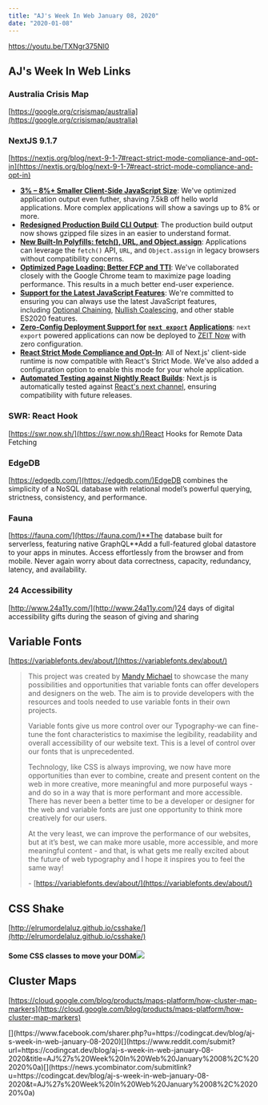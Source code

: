 ```yaml
---
title: "AJ's Week In Web January 08, 2020"
date: "2020-01-08"
---
```


https://youtu.be/TXNgr375NI0

## AJ's Week In Web Links

### Australia Crisis Map[](https://codingcat.dev/blog/aj-s-week-in-web-january-08-2020#australia-crisis-map)

[](https://google.org/crisismap/australia)[](https://google.org/crisismap/australia)[https://google.org/crisismap/australia](https://google.org/crisismap/australia)

### NextJS 9.1.7[](https://codingcat.dev/blog/aj-s-week-in-web-january-08-2020#nextjs-917)

[](https://nextjs.org/blog/next-9-1-7#react-strict-mode-compliance-and-opt-in)[https://nextjs.org/blog/next-9-1-7#react-strict-mode-compliance-and-opt-in](https://nextjs.org/blog/next-9-1-7#react-strict-mode-compliance-and-opt-in)

- [**3% – 8%+ Smaller Client-Side JavaScript Size**](https://nextjs.org/blog/next-9-1-7#3--8-smaller-client-side-javascript-size): We've optimized application output even futher, shaving 7.5kB off hello world applications. More complex applications will show a savings up to 8% or more.
- [**Redesigned Production Build CLI Output**](https://nextjs.org/blog/next-9-1-7#redesigned-production-build-cli-output): The production build output now shows gzipped file sizes in an easier to understand format.
- [**New Built-In Polyfills: fetch(), URL, and Object.assign**](https://nextjs.org/blog/next-9-1-7#new-built-in-polyfills-fetch-url-and-objectassign): Applications can leverage the `fetch()` API, `URL`, and `Object.assign` in legacy browsers without compatibility concerns.
- [**Optimized Page Loading: Better FCP and TTI**](https://nextjs.org/blog/next-9-1-7#optimized-page-loading-better-fcp-and-tti): We've collaborated closely with the Google Chrome team to maximize page loading performance. This results in a much better end-user experience.
- [**Support for the Latest JavaScript Features**](https://nextjs.org/blog/next-9-1-7#support-for-the-latest-javascript-features): We're committed to ensuring you can always use the latest JavaScript features, including [Optional Chaining](https://github.com/tc39/proposal-optional-chaining), [Nullish Coalescing](https://github.com/tc39/proposal-nullish-coalescing), and other stable ES2020 features.
- [**Zero-Config Deployment Support for**](https://nextjs.org/blog/next-9-1-7#zero-config-deployment-support-for-next-export-applications) [**`next export`**](https://nextjs.org/blog/next-9-1-7#zero-config-deployment-support-for-next-export-applications) [**Applications**](https://nextjs.org/blog/next-9-1-7#zero-config-deployment-support-for-next-export-applications): `next export` powered applications can now be deployed to [ZEIT Now](https://zeit.co/home) with zero configuration.
- [**React Strict Mode Compliance and Opt-In**](https://nextjs.org/blog/next-9-1-7#react-strict-mode-compliance-and-opt-in): All of Next.js' client-side runtime is now compatible with React's Strict Mode. We've also added a configuration option to enable this mode for your whole application.
- [**Automated Testing against Nightly React Builds**](https://nextjs.org/blog/next-9-1-7#automated-testing-against-nightly-react-builds): Next.js is automatically tested against [React's next channel](https://reactjs.org/blog/2019/10/22/react-release-channels.html), ensuring compatibility with future releases.

### SWR: React Hook[](https://codingcat.dev/blog/aj-s-week-in-web-january-08-2020#swr-react-hook)

[](https://swr.now.sh/)[https://swr.now.sh/](https://swr.now.sh/)React Hooks for Remote Data Fetching

### EdgeDB[](https://codingcat.dev/blog/aj-s-week-in-web-january-08-2020#edgedb)

[](https://edgedb.com/)[https://edgedb.com/](https://edgedb.com/)EdgeDB combines the simplicity of a NoSQL database with relational model’s powerful querying, strictness, consistency, and performance.

### Fauna[](https://codingcat.dev/blog/aj-s-week-in-web-january-08-2020#fauna)

[](https://fauna.com/)[https://fauna.com/](https://fauna.com/)**The database built for serverless, featuring native GraphQL**Add a full-featured global datastore to your apps in minutes. Access effortlessly from the browser and from mobile. Never again worry about data correctness, capacity, redundancy, latency, and availability.

### 24 Accessibility[](https://codingcat.dev/blog/aj-s-week-in-web-january-08-2020#24-accessibility)

[](http://www.24a11y.com/)[http://www.24a11y.com/](http://www.24a11y.com/)24 days of digital accessibility gifts during the season of giving and sharing

## Variable Fonts[](https://codingcat.dev/blog/aj-s-week-in-web-january-08-2020#variable-fonts)

[](https://variablefonts.dev/about/)[https://variablefonts.dev/about/](https://variablefonts.dev/about/)

> This project was created by [Mandy Michael](https://twitter.com/@mandy_kerr) to showcase the many possibilities and opportunities that variable fonts can offer developers and designers on the web. The aim is to provide developers with the resources and tools needed to use variable fonts in their own projects.
>
> Variable fonts give us more control over our Typography-we can fine-tune the font characteristics to maximise the legibility, readability and overall accessibility of our website text. This is a level of control over our fonts that is unprecedented.
>
> Technology, like CSS is always improving, we now have more opportunities than ever to combine, create and present content on the web in more creative, more meaningful and more purposeful ways - and do so in a way that is more performant and more accessible.  
> There has never been a better time to be a developer or designer for the web and variable fonts are just one opportunity to think more creatively for our users.
>
> At the very least, we can improve the performance of our websites, but at it’s best, we can make more usable, more accessible, and more meaningful content - and that, is what gets me really excited about the future of web typography and I hope it inspires you to feel the same way!
>
> \- [https://variablefonts.dev/about/](https://variablefonts.dev/about/)

## CSS Shake[](https://codingcat.dev/blog/aj-s-week-in-web-january-08-2020#css-shake)

[http://elrumordelaluz.github.io/csshake/](http://elrumordelaluz.github.io/csshake/)

#### Some CSS classes to move your DOM![](https://codingcat.dev/blog/aj-s-week-in-web-january-08-2020#some-css-classes-to-move-your-dom)

## Cluster Maps[](https://codingcat.dev/blog/aj-s-week-in-web-january-08-2020#cluster-maps)

[https://cloud.google.com/blog/products/maps-platform/how-cluster-map-markers](https://cloud.google.com/blog/products/maps-platform/how-cluster-map-markers)

[](https://twitter.com/intent/tweet?url=https://codingcat.dev/blog/aj-s-week-in-web-january-08-2020&via=CodingCatDev&hashtags=CodingCatDevShares&text=AJ%27s%20Week%20In%20Web%20January%2008%2C%202020%0a)[](https://www.linkedin.com/shareArticle?mini=true&url=https://codingcat.dev/blog/aj-s-week-in-web-january-08-2020&title=AJ%27s%20Week%20In%20Web%20January%2008%2C%202020%0a&summary=%27#CodingCatDevShares'&source='codingcat.dev')[](https://www.facebook.com/sharer.php?u=https://codingcat.dev/blog/aj-s-week-in-web-january-08-2020)[](https://www.reddit.com/submit?url=https://codingcat.dev/blog/aj-s-week-in-web-january-08-2020&title=AJ%27s%20Week%20In%20Web%20January%2008%2C%202020%0a)[](https://news.ycombinator.com/submitlink?u=https://codingcat.dev/blog/aj-s-week-in-web-january-08-2020&t=AJ%27s%20Week%20In%20Web%20January%2008%2C%202020%0a)
